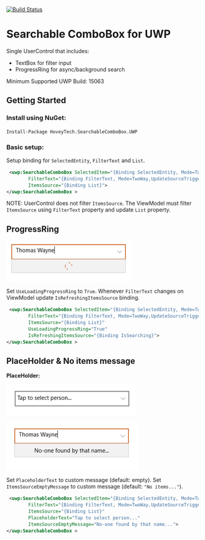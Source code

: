 [![Build Status](https://dev.azure.com/hoveytech/SearchableComboBox/_apis/build/status/NuGet?branchName=master)](https://dev.azure.com/hoveytech/SearchableComboBox/_build/latest?definitionId=9?branchName=master)

# Searchable ComboBox for UWP

Single UserControl that includes:
* TextBox for filter input
* ProgressRing for async/background search

Minimum Supported UWP Build: 15063

## Getting Started

### Install using NuGet: 

`Install-Package HoveyTech.SearchableComboBox.UWP`

### Basic setup:

Setup binding for `SelectedEntity`, `FilterText` and `List`.
```xml
 <uwp:SearchableComboBox SelectedItem="{Binding SelectedEntity, Mode=TwoWay}"
        FilterText="{Binding FilterText, Mode=TwoWay,UpdateSourceTrigger=PropertyChanged}"
        ItemsSource="{Binding List}">
</uwp:SearchableComboBox >
```                            

NOTE: UserControl does not filter `ItemsSource`. The ViewModel must filter `ItemsSource` using `FilterText` property and update `List` property.

## ProgressRing

![ProgressRing](./docs/_ProgressRing.png "ProgressRing")

Set `UseLoadingProgressRing` to `True`. Whenever `FilterText` changes on ViewModel update `IsRefreshingItemsSource` binding.
```xml
 <uwp:SearchableComboBox SelectedItem="{Binding SelectedEntity, Mode=TwoWay}"
        FilterText="{Binding FilterText, Mode=TwoWay,UpdateSourceTrigger=PropertyChanged}"
        ItemsSource="{Binding List}"
        UseLoadingProgressRing="True"
        IsRefreshingItemsSource="{Binding IsSearching}">
</uwp:SearchableComboBox >
```                            
## PlaceHolder & No items message

**PlaceHolder:**

![PlaceHolderText](./docs/_PlaceHolderText.png "PlaceHolderText")

![ItemsSourceEmptyMessage](./docs/_ItemsSourceEmptyMessage.png "ItemsSourceEmptyMessage")

Set `PlaceholderText` to custom message (default: empty). Set `ItemsSourceEmptyMessage` to custom message (default: `"No items..."`).
```xml
 <uwp:SearchableComboBox SelectedItem="{Binding SelectedEntity, Mode=TwoWay}"
        FilterText="{Binding FilterText, Mode=TwoWay,UpdateSourceTrigger=PropertyChanged}"
        ItemsSource="{Binding List}"
        PlaceholderText="Tap to select person..."
        ItemsSourceEmptyMessage="No-one found by that name...">
</uwp:SearchableComboBox >
```                            